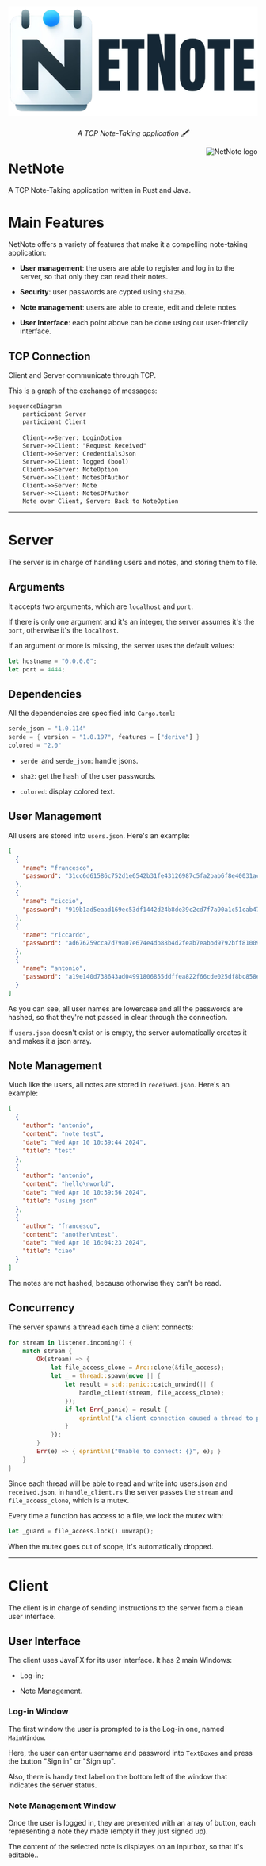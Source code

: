 <h1 align="center">
    <img src="./misc/banner.png">
</h1>

<p align="center">
  <i align="center">A TCP Note-Taking application 🖋</i>
</p>

<img src="https://github.com/RiccardoSilvestri/UFS-02/blob/main/misc/banner.png" alt="NetNote logo" title="NetNite" align="right" height="60" />

# NetNote

A TCP Note-Taking application written in Rust and Java.

# Main Features

NetNote offers a variety of features that make it a compelling note-taking application:

- **User management**: the users are able to register and log in to the server, so that only they can read their notes.

- **Security**: user passwords are cypted using `sha256`.

- **Note management**: users are able to create, edit and delete notes.

- **User Interface**: each point above can be done using our user-friendly interface.

## TCP Connection

Client and Server communicate through TCP.

This is a graph of the exchange of messages:

```mermaid
sequenceDiagram
    participant Server
    participant Client

    Client->>Server: LoginOption
    Server->>Client: "Request Received"
    Client->>Server: CredentialsJson
    Server->>Client: logged (bool)
    Client->>Server: NoteOption
    Server->>Client: NotesOfAuthor
    Client->>Server: Note
    Server->>Client: NotesOfAuthor
    Note over Client, Server: Back to NoteOption
```

---

# Server

The server is in charge of handling users and notes, and storing them to file.

## Arguments

It accepts two arguments, which are `localhost` and `port`.

If there is only one argument and it's an integer, the server assumes it's the `port`, otherwise it's the `localhost`.

If an argument or more is missing, the server uses the default values:

```rust
let hostname = "0.0.0.0";
let port = 4444;
```

## Dependencies

All the dependencies are specified into `Cargo.toml`:

```rust
serde_json = "1.0.114"
serde = { version = "1.0.197", features = ["derive"] }
colored = "2.0"
```

- `serde `and `serde_json`: handle jsons.

- `sha2`: get the hash of the user passwords.

- `colored`: display colored text.

## User Management

All users are stored into `users.json`. Here's an example:

```json
[
  {
    "name": "francesco",
    "password": "31cc6d61586c752d1e6542b31fe43126987c5fa2bab6f8e40031ac0692217b25"
  },
  {
    "name": "ciccio",
    "password": "919b1ad5eaad169ec53df1442d24b8de39c2cd7f7a90a1c51cab4753b546480f"
  },
  {
    "name": "riccardo",
    "password": "ad676259cca7d79a07e674e4db88b4d2feab7eabbd9792bff810099dd7338c1"
  },
  {
    "name": "antonio",
    "password": "a19e140d738643ad04991806855ddffea822f66cde025df8bc858e0bab80e381"
  }
]
```

As you can see, all user names are lowercase and all the passwords are hashed, so that they're not passed in clear through the connection.

If `users.json` doesn't exist or is empty, the server automatically creates it and makes it a json array.

## Note Management

Much like the users, all notes are stored in `received.json`. Here's an example:

```json
[
  {
    "author": "antonio",
    "content": "note test",
    "date": "Wed Apr 10 10:39:44 2024",
    "title": "test"
  },
  {
    "author": "antonio",
    "content": "hello\nworld",
    "date": "Wed Apr 10 10:39:56 2024",
    "title": "using json"
  },
  {
    "author": "francesco",
    "content": "another\ntest",
    "date": "Wed Apr 10 16:04:23 2024",
    "title": "ciao"
  }
]
```

The notes are not hashed, because othorwise they can't be read.

## Concurrency

The server spawns a thread each time a client connects:

```rust
for stream in listener.incoming() {
    match stream {
        Ok(stream) => {
            let file_access_clone = Arc::clone(&file_access);
            let _ = thread::spawn(move || {
                let result = std::panic::catch_unwind(|| {
                    handle_client(stream, file_access_clone);
                });
                if let Err(_panic) = result {
                    eprintln!("A client connection caused a thread to panic.");
                }
            });
        }
        Err(e) => { eprintln!("Unable to connect: {}", e); }
    }
}
```

Since each thread will be able to read and write into users.json and `received.json`, in `handle_client.rs` the server passes the `stream` and `file_access_clone`, which is a mutex.

Every time a function has access to a file, we lock the mutex with:

```rust
let _guard = file_access.lock().unwrap();
```

When the mutex goes out of scope, it's automatically dropped.

---

# Client

The client is in charge of sending instructions to the server from a clean user interface.

## User Interface

The client uses JavaFX for its user interface. It has 2 main Windows:

- Log-in;

- Note Management.

### Log-in Window

The first window the user is prompted to is the Log-in one, named `MainWindow`.

Here, the user can enter username and password into `TextBoxes` and press the button "Sign in" or "Sign up".

Also, there is handy text label on the bottom left of the window that indicates the server status.

### Note Management Window

Once the user is logged in, they are presented with an array of button, each representing a note they made (empty if they just signed up).

The content of the selected note is displayes on an inputbox, so that it's editable..
